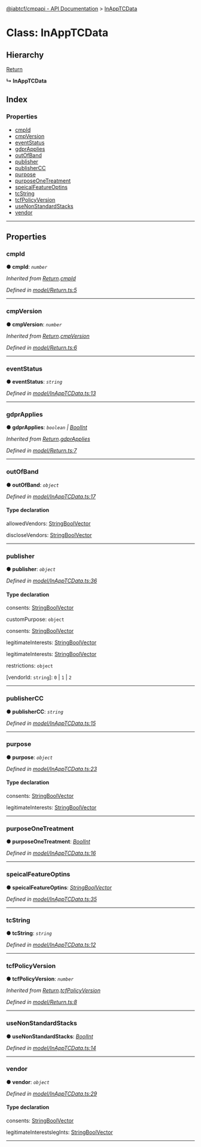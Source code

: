 [@iabtcf/cmpapi - API Documentation](../README.md) > [InAppTCData](../classes/inapptcdata.md)

# Class: InAppTCData

## Hierarchy

 [Return](return.md)

**↳ InAppTCData**

## Index

### Properties

* [cmpId](inapptcdata.md#cmpid)
* [cmpVersion](inapptcdata.md#cmpversion)
* [eventStatus](inapptcdata.md#eventstatus)
* [gdprApplies](inapptcdata.md#gdprapplies)
* [outOfBand](inapptcdata.md#outofband)
* [publisher](inapptcdata.md#publisher)
* [publisherCC](inapptcdata.md#publishercc)
* [purpose](inapptcdata.md#purpose)
* [purposeOneTreatment](inapptcdata.md#purposeonetreatment)
* [speicalFeatureOptins](inapptcdata.md#speicalfeatureoptins)
* [tcString](inapptcdata.md#tcstring)
* [tcfPolicyVersion](inapptcdata.md#tcfpolicyversion)
* [useNonStandardStacks](inapptcdata.md#usenonstandardstacks)
* [vendor](inapptcdata.md#vendor)

---

## Properties

<a id="cmpid"></a>

###  cmpId

**● cmpId**: *`number`*

*Inherited from [Return](return.md).[cmpId](return.md#cmpid)*

*Defined in [model/Return.ts:5](https://github.com/chrispaterson/iabtcf-es/blob/cff81a9/modules/cmpapi/src/model/Return.ts#L5)*

___
<a id="cmpversion"></a>

###  cmpVersion

**● cmpVersion**: *`number`*

*Inherited from [Return](return.md).[cmpVersion](return.md#cmpversion)*

*Defined in [model/Return.ts:6](https://github.com/chrispaterson/iabtcf-es/blob/cff81a9/modules/cmpapi/src/model/Return.ts#L6)*

___
<a id="eventstatus"></a>

###  eventStatus

**● eventStatus**: *`string`*

*Defined in [model/InAppTCData.ts:13](https://github.com/chrispaterson/iabtcf-es/blob/cff81a9/modules/cmpapi/src/model/InAppTCData.ts#L13)*

___
<a id="gdprapplies"></a>

###  gdprApplies

**● gdprApplies**: *`boolean` \| [BoolInt](../#boolint)*

*Inherited from [Return](return.md).[gdprApplies](return.md#gdprapplies)*

*Defined in [model/Return.ts:7](https://github.com/chrispaterson/iabtcf-es/blob/cff81a9/modules/cmpapi/src/model/Return.ts#L7)*

___
<a id="outofband"></a>

###  outOfBand

**● outOfBand**: *`object`*

*Defined in [model/InAppTCData.ts:17](https://github.com/chrispaterson/iabtcf-es/blob/cff81a9/modules/cmpapi/src/model/InAppTCData.ts#L17)*

#### Type declaration

 allowedVendors: [StringBoolVector](../interfaces/stringboolvector.md)

 discloseVendors: [StringBoolVector](../interfaces/stringboolvector.md)

___
<a id="publisher"></a>

###  publisher

**● publisher**: *`object`*

*Defined in [model/InAppTCData.ts:36](https://github.com/chrispaterson/iabtcf-es/blob/cff81a9/modules/cmpapi/src/model/InAppTCData.ts#L36)*

#### Type declaration

 consents: [StringBoolVector](../interfaces/stringboolvector.md)

 customPurpose: `object`

 consents: [StringBoolVector](../interfaces/stringboolvector.md)

 legitimateInterests: [StringBoolVector](../interfaces/stringboolvector.md)

 legitimateInterests: [StringBoolVector](../interfaces/stringboolvector.md)

 restrictions: `object`

[purposeId: `string`]: `object`

[vendorId: `string`]: `0` \| `1` \| `2`

___
<a id="publishercc"></a>

###  publisherCC

**● publisherCC**: *`string`*

*Defined in [model/InAppTCData.ts:15](https://github.com/chrispaterson/iabtcf-es/blob/cff81a9/modules/cmpapi/src/model/InAppTCData.ts#L15)*

___
<a id="purpose"></a>

###  purpose

**● purpose**: *`object`*

*Defined in [model/InAppTCData.ts:23](https://github.com/chrispaterson/iabtcf-es/blob/cff81a9/modules/cmpapi/src/model/InAppTCData.ts#L23)*

#### Type declaration

 consents: [StringBoolVector](../interfaces/stringboolvector.md)

 legitimateInterests: [StringBoolVector](../interfaces/stringboolvector.md)

___
<a id="purposeonetreatment"></a>

###  purposeOneTreatment

**● purposeOneTreatment**: *[BoolInt](../#boolint)*

*Defined in [model/InAppTCData.ts:16](https://github.com/chrispaterson/iabtcf-es/blob/cff81a9/modules/cmpapi/src/model/InAppTCData.ts#L16)*

___
<a id="speicalfeatureoptins"></a>

###  speicalFeatureOptins

**● speicalFeatureOptins**: *[StringBoolVector](../interfaces/stringboolvector.md)*

*Defined in [model/InAppTCData.ts:35](https://github.com/chrispaterson/iabtcf-es/blob/cff81a9/modules/cmpapi/src/model/InAppTCData.ts#L35)*

___
<a id="tcstring"></a>

###  tcString

**● tcString**: *`string`*

*Defined in [model/InAppTCData.ts:12](https://github.com/chrispaterson/iabtcf-es/blob/cff81a9/modules/cmpapi/src/model/InAppTCData.ts#L12)*

___
<a id="tcfpolicyversion"></a>

###  tcfPolicyVersion

**● tcfPolicyVersion**: *`number`*

*Inherited from [Return](return.md).[tcfPolicyVersion](return.md#tcfpolicyversion)*

*Defined in [model/Return.ts:8](https://github.com/chrispaterson/iabtcf-es/blob/cff81a9/modules/cmpapi/src/model/Return.ts#L8)*

___
<a id="usenonstandardstacks"></a>

###  useNonStandardStacks

**● useNonStandardStacks**: *[BoolInt](../#boolint)*

*Defined in [model/InAppTCData.ts:14](https://github.com/chrispaterson/iabtcf-es/blob/cff81a9/modules/cmpapi/src/model/InAppTCData.ts#L14)*

___
<a id="vendor"></a>

###  vendor

**● vendor**: *`object`*

*Defined in [model/InAppTCData.ts:29](https://github.com/chrispaterson/iabtcf-es/blob/cff81a9/modules/cmpapi/src/model/InAppTCData.ts#L29)*

#### Type declaration

 consents: [StringBoolVector](../interfaces/stringboolvector.md)

 legitimateInterestslegInts: [StringBoolVector](../interfaces/stringboolvector.md)

___

